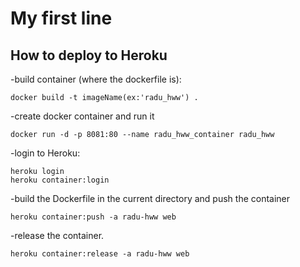 # My first line
## How to deploy to Heroku
-build container (where the dockerfile is):
```
docker build -t imageName(ex:'radu_hww') .
```
-create docker container and run it
```
docker run -d -p 8081:80 --name radu_hww_container radu_hww
```
-login to Heroku:
```
heroku login
heroku container:login
```
-build the Dockerfile in the current directory and push the container
```
heroku container:push -a radu-hww web
```

-release the container.
```
heroku container:release -a radu-hww web
```